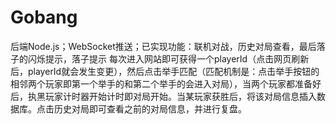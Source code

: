 # Gobang
后端Node.js；WebSocket推送；已实现功能：联机对战，历史对局查看，最后落子的闪烁提示，落子提示
每次进入网站即可获得一个playerId（点击网页刷新后，playerId就会发生变更），然后点击举手匹配（匹配机制是：点击举手按钮的相邻两个玩家即第一个举手的和第二个举手的会进入对局），当两个玩家都准备好后，执黑玩家计时器开始计时即对局开始。当某玩家获胜后，将该对局信息插入数据库。点击历史对局即可查看之前的对局信息，并进行复盘。
